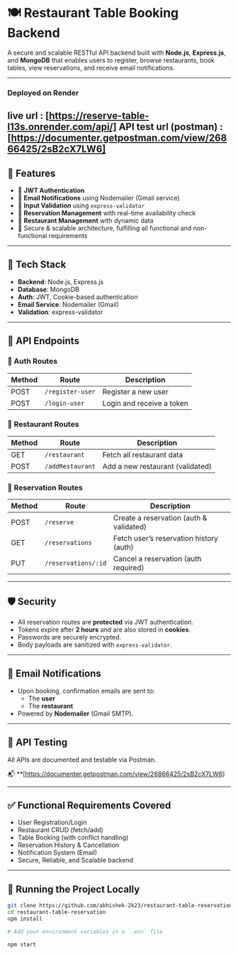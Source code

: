 # 🍽️ Restaurant Table Booking Backend

A secure and scalable RESTful API backend built with **Node.js**, **Express.js**, and **MongoDB** that enables users to register, browse restaurants, book tables, view reservations, and receive email notifications.

---
### Deployed on Render

live url : [https://reserve-table-l13s.onrender.com/api/]
API test url (postman) : [https://documenter.getpostman.com/view/26866425/2sB2cX7LW6]
---

## 🚀 Features

- 🔐 **JWT Authentication** 
- 📧 **Email Notifications** using Nodemailer (Gmail service)
- 🧾 **Input Validation** using `express-validator`
- 📅 **Reservation Management** with real-time availability check
- 🍴 **Restaurant Management** with dynamic data
- 🧠 Secure & scalable architecture, fulfilling all functional and non-functional requirements

---

## 🧩 Tech Stack

- **Backend**: Node.js, Express.js
- **Database**: MongoDB
- **Auth**: JWT, Cookie-based authentication
- **Email Service**: Nodemailer (Gmail)
- **Validation**: express-validator


---

## 📡 API Endpoints

### 🔐 Auth Routes
| Method | Route             | Description                  |
|--------|-------------------|------------------------------|
| POST   | `/register-user`  | Register a new user          |
| POST   | `/login-user`     | Login and receive a token    |

### 🍴 Restaurant Routes
| Method | Route             | Description                       |
|--------|-------------------|-----------------------------------|
| GET    | `/restaurant`     | Fetch all restaurant data         |
| POST   | `/addRestaurant`  | Add a new restaurant (validated)  |

### 📅 Reservation Routes
| Method | Route                     | Description                                |
|--------|---------------------------|--------------------------------------------|
| POST   | `/reserve`                | Create a reservation (auth & validated)    |
| GET    | `/reservations`           | Fetch user’s reservation history (auth)    |
| PUT    | `/reservations/:id`       | Cancel a reservation (auth required)       |

---

## 🛡️ Security

- All reservation routes are **protected** via JWT authentication.
- Tokens expire after **2 hours** and are also stored in **cookies**.
- Passwords are securely encrypted.
- Body payloads are sanitized with `express-validator`.

---

## 📧 Email Notifications

- Upon booking, confirmation emails are sent to:
  - The **user**
  - The **restaurant**
- Powered by **Nodemailer** (Gmail SMTP).

---

## 🧪 API Testing

All APIs are documented and testable via Postman.

📬 **[https://documenter.getpostman.com/view/26866425/2sB2cX7LW6]

---

## ✅ Functional Requirements Covered

- User Registration/Login
- Restaurant CRUD (fetch/add)
- Table Booking (with conflict handling)
- Reservation History & Cancellation
- Notification System (Email)
- Secure, Reliable, and Scalable backend

---

## 📌 Running the Project Locally

```bash
git clone https://github.com/abhishek-2k23/restaurant-table-reservation
cd restaurant-table-reservation
npm install

# Add your environment variables in a `.env` file

npm start


